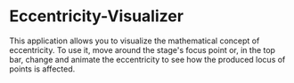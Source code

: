 # Eccentricity-Visualizer

This application allows you to visualize the mathematical concept of eccentricity. To use it, move around the stage's focus point or, in the top bar, change and animate the eccentricity to see how the produced locus of points is affected.